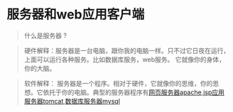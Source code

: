 # 服务器和web应用客户端
> 什么是服务器  ?

> 硬件解释：服务器是一台电脑，跟你我的电脑一样。只不过它日夜在运行，上面可以运行各种服务。比如数据库服务，web服务。 它就像你的身体，你的大脑。 

> 软件解释： 服务器是一个程序。相对于硬件，它就像你的思维，你的思想。它依托于你的电脑。典型的服务器程序有[网页服务器apache](http://www.apache.org/),[jsp应用服务器tomcat](http://tomcat.apache.org/),[数据库服务器mysql](https://www.mysql.com/)
